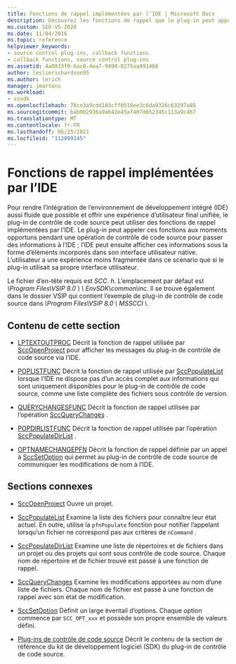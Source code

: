 ```yaml
---
title: Fonctions de rappel implémentées par l’IDE | Microsoft Docs
description: Découvrez les fonctions de rappel que le plug-in peut appeler aux moments opportuns pendant une opération de contrôle de code source pour passer des informations à l’IDE.
ms.custom: SEO-VS-2020
ms.date: 11/04/2016
ms.topic: reference
helpviewer_keywords:
- source control plug-ins, callback functions
- callback functions, source control plug-ins
ms.assetid: 4a8833f0-6ac0-4ea7-9400-8275aa991468
author: leslierichardson95
ms.author: lerich
manager: jmartens
ms.workload:
- vssdk
ms.openlocfilehash: 78ce3a9cdd183cff0518ee3c6da9326c63297a85
ms.sourcegitcommit: bab002936a9a642e45af407d652345c113a9c467
ms.translationtype: MT
ms.contentlocale: fr-FR
ms.lasthandoff: 06/25/2021
ms.locfileid: "112899145"
---
```

# <a name="callback-functions-implemented-by-the-ide"></a>Fonctions de rappel implémentées par l’IDE
Pour rendre l’intégration de l’environnement de développement intégré (IDE) aussi fluide que possible et offrir une expérience d’utilisateur final unifiée, le plug-in de contrôle de code source peut utiliser des fonctions de rappel implémentées par l’IDE. Le plug-in peut appeler ces fonctions aux moments opportuns pendant une opération de contrôle de code source pour passer des informations à l’IDE ; l’IDE peut ensuite afficher ces informations sous la forme d’éléments incorporés dans son interface utilisateur native. L’utilisateur a une expérience moins fragmentée dans ce scénario que si le plug-in utilisait sa propre interface utilisateur.

 Le fichier d’en-tête requis est *SCC. h*. L’emplacement par défaut est *\Program Files\VSIP 8.0 \ \\ EnvSDK\common\inc*. Il se trouve également dans le dossier VSIP qui contient l’exemple de plug-in de contrôle de code source dans *\Program Files\VSIP 8.0 \ MSSCCI \\*.

## <a name="in-this-section"></a>Contenu de cette section
- [LPTEXTOUTPROC](../extensibility/lptextoutproc.md) Décrit la fonction de rappel utilisée par [SccOpenProject](../extensibility/sccopenproject-function.md) pour afficher les messages du plug-in de contrôle de code source via l’IDE.

- [POPLISTFUNC](../extensibility/poplistfunc.md) Décrit la fonction de rappel utilisée par [SccPopulateList](../extensibility/sccpopulatelist-function.md) lorsque l’IDE ne dispose pas d’un accès complet aux informations qui sont uniquement disponibles pour le plug-in de contrôle de code source, comme une liste complète des fichiers sous contrôle de version.

- [QUERYCHANGESFUNC](../extensibility/querychangesfunc.md) Décrit la fonction de rappel utilisée par l’opération [SccQueryChanges](../extensibility/sccquerychanges-function.md) .

- [POPDIRLISTFUNC](../extensibility/popdirlistfunc.md) Décrit la fonction de rappel utilisée par l’opération [SccPopulateDirList](../extensibility/sccpopulatedirlist-function.md) .

- [OPTNAMECHANGEPFN](../extensibility/optnamechangepfn.md) Décrit la fonction de rappel définie par un appel à [SccSetOption](../extensibility/sccsetoption-function.md) qui permet au plug-in de contrôle de code source de communiquer les modifications de nom à l’IDE.

## <a name="related-sections"></a>Sections connexes
- [SccOpenProject](../extensibility/sccopenproject-function.md) Ouvre un projet.

- [SccPopulateList](../extensibility/sccpopulatelist-function.md) Examine la liste des fichiers pour connaître leur état actuel. En outre, utilise la `pfnPopulate` fonction pour notifier l’appelant lorsqu’un fichier ne correspond pas aux critères de `nCommand` .

- [SccPopulateDirList](../extensibility/sccpopulatedirlist-function.md) Examine une liste de répertoires et de fichiers dans un projet ou des projets qui sont sous contrôle de code source. Chaque nom de répertoire et de fichier trouvé est passé à une fonction de rappel.

- [SccQueryChanges](../extensibility/sccquerychanges-function.md) Examine les modifications apportées au nom d’une liste de fichiers. Chaque nom de fichier est passé à une fonction de rappel avec son état de modification.

- [SccSetOption](../extensibility/sccsetoption-function.md) Définit un large éventail d’options. Chaque option commence par `SCC_OPT_xxx` et possède son propre ensemble de valeurs défini.

- [Plug-ins de contrôle de code source](../extensibility/source-control-plug-ins.md) Décrit le contenu de la section de référence du kit de développement logiciel (SDK) du plug-in de contrôle de code source.
